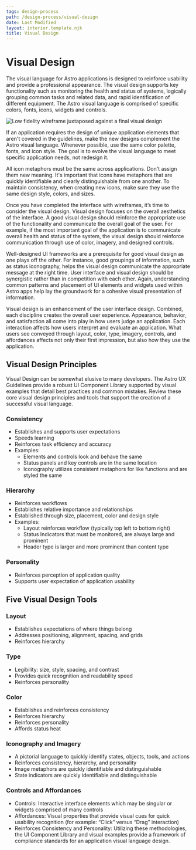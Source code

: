 ```yaml
---
tags: design-process
path: /design-process/visual-design
date: Last Modified
layout: interior.template.njk
title: Visual Design
---
```


# Visual Design

The visual language for Astro applications is designed to reinforce usability and provide a professional appearance. The visual design supports key functionality such as monitoring the health and status of systems, logically grouping common tasks and related data, and rapid identification of different equipment. The Astro visual language is comprised of specific colors, fonts, icons, widgets and controls.

![Low fidelity wireframe juxtaposed against a final visual design](/img/visual-design/visual-design.png)

If an application requires the design of unique application elements that aren't covered in the guidelines, make the new designs complement the Astro visual language. Whenever possible, use the same color palette, fonts, and icon style. The goal is to evolve the visual language to meet specific application needs, not redesign it.

All icon metaphors must be the same across applications. Don't assign them new meaning. It's important that icons have metaphors that are quickly identifiable and clearly distinguishable from one another. To maintain consistency, when creating new icons, make sure they use the same design style, colors, and sizes.

Once you have completed the interface with wireframes, it’s time to consider the visual design. Visual design focuses on the overall aesthetics of the interface. A good visual design should reinforce the appropriate use of the functionality and communicate the overall goal of the user. For example, if the most important goal of the application is to communicate overall health and status of the system, the visual design should reinforce communication through use of color, imagery, and designed controls.

Well-designed UI frameworks are a prerequisite for good visual design as one plays off the other. For instance, good groupings of information, such as status iconography, helps the visual design communicate the appropriate message at the right time. User interface and visual design should be synergistic rather than in competition with each other. Again, understanding common patterns and placement of UI elements and widgets used within Astro apps help lay the groundwork for a cohesive visual presentation of information.

Visual design is an enhancement of the user interface design. Combined, each discipline creates the overall user experience. Appearance, behavior, and satisfaction all come into play in how users judge an application. Each interaction affects how users interpret and evaluate an application. What users see conveyed through layout, color, type, imagery, controls, and affordances affects not only their first impression, but also how they use the application.

## Visual Design Principles

Visual Design can be somewhat elusive to many developers. The Astro UX Guidelines provide a robust UI Component Library supported by visual examples that detail best practices and common mistakes. Review these core visual design principles and tools that support the creation of a successful visual language.

### Consistency

- Establishes and supports user expectations
- Speeds learning
- Reinforces task efficiency and accuracy
- Examples:
  - Elements and controls look and behave the same
  - Status panels and key controls are in the same location
  - Iconography utilizes consistent metaphors for like functions and are styled the same

### Hierarchy

- Reinforces workflows
- Establishes relative importance and relationships
- Established through size, placement, color and design style
- Examples:
  - Layout reinforces workflow (typically top left to bottom right)
  - Status Indicators that must be monitored, are always large and prominent
  - Header type is larger and more prominent than content type

### Personality

- Reinforces perception of application quality
- Supports user expectation of application usability

## Five Visual Design Tools

### Layout

- Establishes expectations of where things belong
- Addresses positioning, alignment, spacing, and grids
- Reinforces hierarchy

### Type

- Legibility: size, style, spacing, and contrast
- Provides quick recognition and readability speed
- Reinforces personality

### Color

- Establishes and reinforces consistency
- Reinforces hierarchy
- Reinforces personality
- Affords status heat

### Iconography and Imagery

- A pictorial language to quickly identify states, objects, tools, and actions
- Reinforces consistency, hierarchy, and personality
- Image metaphors are quickly identifiable and distinguishable
- State indicators are quickly identifiable and distinguishable

### Controls and Affordances

- Controls: Interactive interface elements which may be singular or widgets comprised of many controls
- Affordances: Visual properties that provide visual cues for quick usability recognition (for example: “Click” versus “Drag” interaction)
- Reinforces Consistency and Personality: Utilizing these methodologies, the UI Component Library and visual examples provide a framework of compliance standards for an application visual language design.
